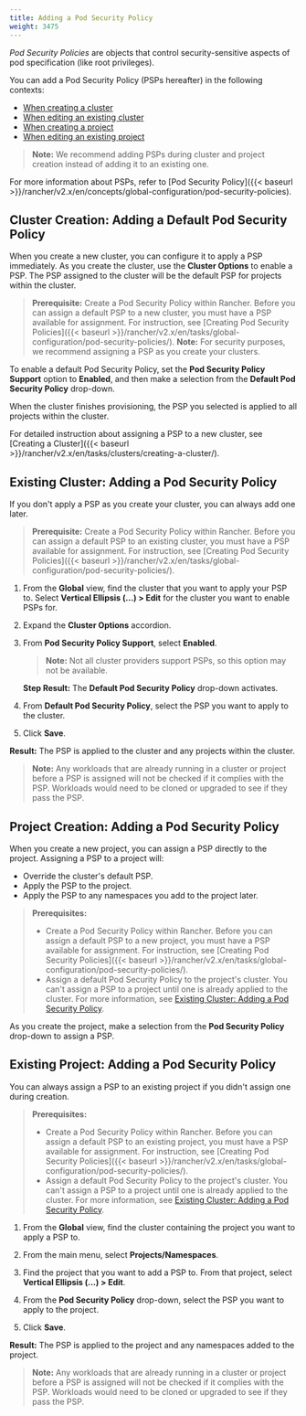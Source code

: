 ```yaml
---
title: Adding a Pod Security Policy
weight: 3475
---
```


_Pod Security Policies_ are objects that control security-sensitive aspects of pod specification (like root privileges).

You can add a Pod Security Policy (PSPs hereafter) in the following contexts:

- [When creating a cluster](#cluster-creation--adding-a-default-pod-security-policy)
- [When editing an existing cluster](#existing-cluster--adding-a-pod-security-policy)
- [When creating a project](#project-creation--adding-a-pod-security-policy)
- [When editing an existing project](#existing-project--adding-a-pod-security-policy)

> **Note:** We recommend adding PSPs during cluster and project creation instead of adding it to an existing one.

For more information about PSPs, refer to [Pod Security Policy]({{< baseurl >}}/rancher/v2.x/en/concepts/global-configuration/pod-security-policies).

## Cluster Creation: Adding a Default Pod Security Policy

When you create a new cluster, you can configure it to apply a PSP immediately. As you create the cluster, use the **Cluster Options** to enable a PSP. The PSP assigned to the cluster will be the default PSP for projects within the cluster.

>**Prerequisite:**
>Create a Pod Security Policy within Rancher. Before you can assign a default PSP to a new cluster, you must have a PSP available for assignment. For instruction, see [Creating Pod Security Policies]({{< baseurl >}}/rancher/v2.x/en/tasks/global-configuration/pod-security-policies/).
>**Note:**
>For security purposes, we recommend assigning a PSP as you create your clusters.

To enable a default Pod Security Policy, set the **Pod Security Policy Support** option to  **Enabled**, and then make a selection from the **Default Pod Security Policy** drop-down.

When the cluster finishes provisioning, the PSP you selected is applied to all projects within the cluster.

For detailed instruction about assigning a PSP to a new cluster, see [Creating a Cluster]({{< baseurl >}}/rancher/v2.x/en/tasks/clusters/creating-a-cluster/).

## Existing Cluster: Adding a Pod Security Policy

If you don't apply a PSP as you create your cluster, you can always add one later.

>**Prerequisite:**
>Create a Pod Security Policy within Rancher. Before you can assign a default PSP to an existing cluster, you must have a PSP available for assignment. For instruction, see [Creating Pod Security Policies]({{< baseurl >}}/rancher/v2.x/en/tasks/global-configuration/pod-security-policies/).

1. From the **Global** view, find the cluster that you want to apply your PSP to. Select **Vertical Ellipsis (...) > Edit** for the cluster you want to enable PSPs for.

2. Expand the **Cluster Options** accordion.

3. From **Pod Security Policy Support**, select **Enabled**.

    >**Note:** Not all cluster providers support PSPs, so this option may not be available.

    **Step Result:** The **Default Pod Security Policy** drop-down activates.

4. From **Default Pod Security Policy**, select the PSP you want to apply to the cluster.

5. Click **Save**.

**Result:** The PSP is applied to the cluster and any projects within the cluster.

>**Note:** Any workloads that are already running in a cluster or project before a PSP is assigned will not be checked if it complies with the PSP. Workloads would need to be cloned or upgraded to see if they pass the PSP.

## Project Creation: Adding a Pod Security Policy

When you create a new project, you can assign a PSP directly to the project. Assigning a PSP to a project will:

- Override the cluster's default PSP.
- Apply the PSP to the project.
- Apply the PSP to any namespaces you add to the project later.

>**Prerequisites:**
>
> - Create a Pod Security Policy within Rancher. Before you can assign a default PSP to a new project, you must have a PSP available for assignment. For instruction, see [Creating Pod Security Policies]({{< baseurl >}}/rancher/v2.x/en/tasks/global-configuration/pod-security-policies/).
> - Assign a default Pod Security Policy to the project's cluster. You can't assign a PSP to a project until one is already applied to the cluster. For more information, see [Existing Cluster: Adding a Pod Security Policy](#existing-cluster--adding-a-pod-security-policy).

As you create the project, make a selection from the **Pod Security Policy** drop-down to assign a PSP.

 <!--For more information, see [Creating a Project]({{< baseurl >}}/rancher/v2.x/en/tasks/projects/#creating-a-project/-->

## Existing Project: Adding a Pod Security Policy

You can always assign a PSP to an existing project if you didn't assign one during creation.

>**Prerequisites:**
>
> - Create a Pod Security Policy within Rancher. Before you can assign a default PSP to an existing project, you must have a PSP available for assignment. For instruction, see [Creating Pod Security Policies]({{< baseurl >}}/rancher/v2.x/en/tasks/global-configuration/pod-security-policies/).
> - Assign a default Pod Security Policy to the project's cluster. You can't assign a PSP to a project until one is already applied to the cluster. For more information, see [Existing Cluster: Adding a Pod Security Policy](#existing-cluster--adding-a-pod-security-policy).

1. From the **Global** view, find the cluster containing the project you want to apply a PSP to.

1. From the main menu, select **Projects/Namespaces**.

3. Find the project that you want to add a PSP to. From that project, select **Vertical Ellipsis (...) > Edit**.

4. From the **Pod Security Policy** drop-down, select the PSP you want to apply to the project.

5. Click **Save**.

**Result:** The PSP is applied to the project and any namespaces added to the project. 

>**Note:** Any workloads that are already running in a cluster or project before a PSP is assigned will not be checked if it complies with the PSP. Workloads would need to be cloned or upgraded to see if they pass the PSP.
